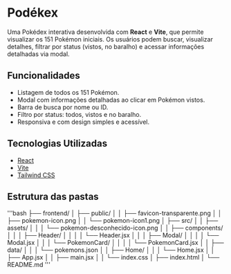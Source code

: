 # Podékex

Uma Pokédex interativa desenvolvida com **React** e **Vite**, que permite visualizar os 151 Pokémon iniciais. Os usuários podem buscar, visualizar detalhes, filtrar por status (vistos, no baralho) e acessar informações detalhadas via modal.


## Funcionalidades

- Listagem de todos os 151 Pokémon.
- Modal com informações detalhadas ao clicar em Pokémon vistos.
- Barra de busca por nome ou ID.
- Filtro por status: todos, vistos e no baralho.
- Responsiva e com design simples e acessível.


## Tecnologias Utilizadas

- [React](https://reactjs.org/)
- [Vite](https://vitejs.dev/)
- [Tailwind CSS](https://tailwindcss.com/)


## Estrutura das pastas

'''bash
├── frontend/
│   ├── public/
│   │   ├── favicon-transparente.png
│   │   ├── pokemon-icon.png
│   │   └── pokemon-icon1.png
│   ├── src/
│   │   ├── assets/
│   │   │   └── pokemon-desconhecido-icon.png
│   │   ├── components/
│   │   │   ├── Header/
│   │   │   │   └── Header.jsx
│   │   │   ├── Modal/
│   │   │   │   └── Modal.jsx
│   │   │   └── PokemonCard/
│   │   │   │   └── PokemonCard.jsx
│   │   ├── data/
│   │   │   └── pokemons.json
│   │   ├── Home/
│   │   │   └── Home.jsx
│   │   ├── App.jsx
│   │   ├── main.jsx
│   │   └── index.css
│   ├── index.html
│   └── README.md
'''
